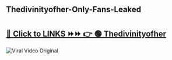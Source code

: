 
 ## Thedivinityofher-Only-Fans-Leaked

# <h2><a href="https://clipsfans.com/Thedivinityofher&ref=git">🔗 Click to LINKS ⏩⏩ 👉 🟢 Thedivinityofher </a></h2>

<a href="https://clipsfans.com/Thedivinityofher&ref=git" rel="nofollow" data-target="animated-image.originalLink"><img src="https://i.ibb.co.com/xMMVF88/686577567.gif" alt="Viral Video Original" style="max-width: 100%; display: inline-block;" data-target="animated-image.originalImage"></a>
